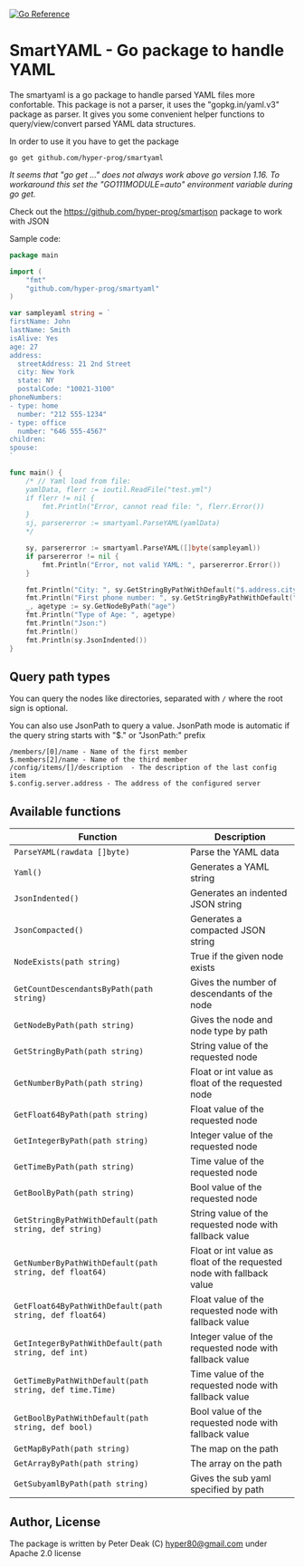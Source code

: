 [![Go Reference](https://pkg.go.dev/badge/github.com/hyper-prog/smartyaml.svg)](https://pkg.go.dev/github.com/hyper-prog/smartyaml)

SmartYAML - Go package to handle YAML
======================================

The smartyaml is a go package to handle parsed YAML files more confortable.
This package is not a parser, it uses the "gopkg.in/yaml.v3" package as parser.
It gives you some convenient helper functions to query/view/convert parsed YAML data structures.

In order to use it you have to get the package

	go get github.com/hyper-prog/smartyaml

*It seems that "go get ..." does not always work above go version 1.16. 
To workaround this set the "GO111MODULE=auto" environment variable during go get.*

Check out the https://github.com/hyper-prog/smartjson package to work with JSON

Sample code:

```go
package main

import (
	"fmt"
	"github.com/hyper-prog/smartyaml"
)

var sampleyaml string = `
firstName: John
lastName: Smith
isAlive: Yes
age: 27
address:
  streetAddress: 21 2nd Street
  city: New York
  state: NY
  postalCode: "10021-3100"
phoneNumbers:
- type: home
  number: "212 555-1234"
- type: office
  number: "646 555-4567"
children:
spouse:
`

func main() {
	/* // Yaml load from file:
	yamlData, flerr := ioutil.ReadFile("test.yml")
	if flerr != nil {
		fmt.Println("Error, cannot read file: ", flerr.Error())
	}
	sj, parsererror := smartyaml.ParseYAML(yamlData)
	*/

	sy, parsererror := smartyaml.ParseYAML([]byte(sampleyaml))
	if parsererror != nil {
		fmt.Println("Error, not valid YAML: ", parsererror.Error())
	}

	fmt.Println("City: ", sy.GetStringByPathWithDefault("$.address.city", "Unknown"))
	fmt.Println("First phone number: ", sy.GetStringByPathWithDefault("/phoneNumbers/[0]/number", "Not available"))
	_, agetype := sy.GetNodeByPath("age")
	fmt.Println("Type of Age: ", agetype)
	fmt.Println("Json:")
	fmt.Println()
	fmt.Println(sy.JsonIndented())
}
```

Query path types
----------------

You can query the nodes like directories, separated with `/` where the root sign is optional.

You can also use JsonPath to query a value.
JsonPath mode is automatic if the query string starts with "$." or "JsonPath:" prefix

	/members/[0]/name - Name of the first member
	$.members[2]/name - Name of the third member
	/config/items/[]/description  - The description of the last config item
	$.config.server.address - The address of the configured server

Available functions
-------------------

| Function                                         | Description                                 |
| ------------------------------------------------ | ------------------------------------------- |
| `ParseYAML(rawdata []byte)`                      | Parse the YAML data                         |
| `Yaml()`                                         | Generates a YAML string                     |
| `JsonIndented()`                                 | Generates an indented JSON string           |
| `JsonCompacted()`                                | Generates a compacted JSON string           |
| `NodeExists(path string)`                        | True if the given node exists               |
| `GetCountDescendantsByPath(path string)`         | Gives the number of descendants of the node |
| `GetNodeByPath(path string)`                     | Gives the node and node type by path        |
| `GetStringByPath(path string)`                   | String value of the requested node          |
| `GetNumberByPath(path string)`                   | Float or int value as float of the requested node  |
| `GetFloat64ByPath(path string)`                  | Float value of the requested node           |
| `GetIntegerByPath(path string)`                  | Integer value of the requested node         |
| `GetTimeByPath(path string)`                     | Time value of the requested node            |
| `GetBoolByPath(path string)`                     | Bool value of the requested node            |
| `GetStringByPathWithDefault(path string, def string)`   | String value of the requested node with fallback value  |
| `GetNumberByPathWithDefault(path string, def float64)`  | Float or int value as float of the requested node with fallback value |
| `GetFloat64ByPathWithDefault(path string, def float64)` | Float value of the requested node with fallback value   |
| `GetIntegerByPathWithDefault(path string, def int)`     | Integer value of the requested node with fallback value |
| `GetTimeByPathWithDefault(path string, def time.Time)`  | Time value of the requested node with fallback value    |
| `GetBoolByPathWithDefault(path string, def bool)`       | Bool value of the requested node with fallback value    |
| `GetMapByPath(path string)`                      | The map on the path                         |
| `GetArrayByPath(path string)`                    | The array on the path                       |
| `GetSubyamlByPath(path string)`                  | Gives the sub yaml specified by path        |


Author, License
---------------

The package is written by Peter Deak (C) hyper80@gmail.com under Apache 2.0 license
